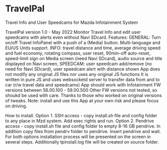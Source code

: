 # TravelPal
Travel Info and User Speedcams for Mazda Infotainment System

TravelPal version 1.0 - May 2022
Monitor Travel Info and edit user speedcams with alerts even without Navi SDcard.
Features: GENERAL: Turn on/off Travel InfoPanel with a push of a (Media) button. Multi-language and EU/US Units support.
  INFO: travel distance and time, average driving speed and fuel economy, rotating compass, user reset, 90min-off auto-reset,
  speed-limit sign on Media screen (need Navi SDcard), audio source and title displayed on Navi screen,
  SPEEDCAM: user speedcam add/remove (no need for Navi SDcard), user speedcam alert with distance shown
App does not modify any original JS files nor uses any original JS functions
It is written in pure JS and uses websocketd server to transfer data from and to car (r/w travel data and speedcams)
App should work with Infotainment FW versions between 56.00.100 - 59.00.500
Other FW versions not tested, so shoukd be used with care.
Thanks to those who worked on original versions of tweaks.
Note: install and use this App at your own risk and please focus on driving.

How to install.
Option 1. SSH access - copy install.sh file and config folder to any place in Mzd system. Add exec rights and run.
Option 2. Pendrive access - copy install.sh file and config folder to empty 8-16 GB pendrive. In addition copy files from pendrv folder to pendrive. Insert pendrive and wait.
For both options installation process will be presented on the screen in several steps. Additionally tpinstall.log file will be created on source folder.

